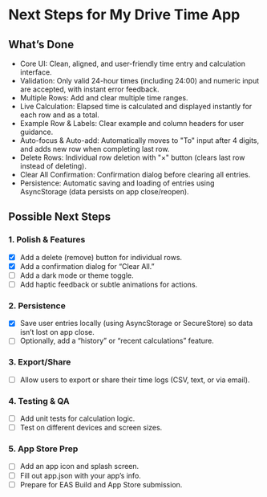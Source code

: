 # Next Steps for My Drive Time App

## What’s Done

- Core UI: Clean, aligned, and user-friendly time entry and calculation interface.
- Validation: Only valid 24-hour times (including 24:00) and numeric input are accepted, with instant error feedback.
- Multiple Rows: Add and clear multiple time ranges.
- Live Calculation: Elapsed time is calculated and displayed instantly for each row and as a total.
- Example Row & Labels: Clear example and column headers for user guidance.
- Auto-focus & Auto-add: Automatically moves to "To" input after 4 digits, and adds new row when completing last row.
- Delete Rows: Individual row deletion with "×" button (clears last row instead of deleting).
- Clear All Confirmation: Confirmation dialog before clearing all entries.
- Persistence: Automatic saving and loading of entries using AsyncStorage (data persists on app close/reopen).

## Possible Next Steps

### 1. Polish & Features

- [x] Add a delete (remove) button for individual rows.
- [x] Add a confirmation dialog for “Clear All.”
- [ ] Add a dark mode or theme toggle.
- [ ] Add haptic feedback or subtle animations for actions.

### 2. Persistence

- [x] Save user entries locally (using AsyncStorage or SecureStore) so data isn’t lost on app close.
- [ ] Optionally, add a “history” or “recent calculations” feature.

### 3. Export/Share

- [ ] Allow users to export or share their time logs (CSV, text, or via email).

### 4. Testing & QA

- [ ] Add unit tests for calculation logic.
- [ ] Test on different devices and screen sizes.

### 5. App Store Prep

- [ ] Add an app icon and splash screen.
- [ ] Fill out app.json with your app’s info.
- [ ] Prepare for EAS Build and App Store submission.
